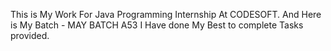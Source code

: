 This is My Work For Java Programming Internship At CODESOFT. 
And Here is My Batch - MAY BATCH A53
I Have done My Best to complete Tasks provided.
